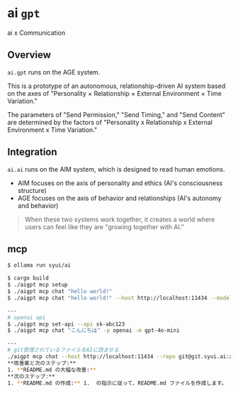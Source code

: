# ai `gpt`

ai x Communication

## Overview

`ai.gpt` runs on the AGE system.

This is a prototype of an autonomous, relationship-driven AI system based on the axes of "Personality × Relationship × External Environment × Time Variation."

The parameters of "Send Permission," "Send Timing," and "Send Content" are determined by the factors of "Personality x Relationship x External Environment x Time Variation."

## Integration

`ai.ai` runs on the AIM system, which is designed to read human emotions.

- AIM focuses on the axis of personality and ethics (AI's consciousness structure)
- AGE focuses on the axis of behavior and relationships (AI's autonomy and behavior)

> When these two systems work together, it creates a world where users can feel like they are "growing together with AI."

## mcp

```sh
$ ollama run syui/ai
```

```sh
$ cargo build
$ ./aigpt mcp setup
$ ./aigpt mcp chat "hello world!"
$ ./aigpt mcp chat "hello world!" --host http://localhost:11434 --model syui/ai

---
# openai api
$ ./aigpt mcp set-api --api sk-abc123
$ ./aigpt mcp chat "こんにちは" -p openai -m gpt-4o-mini

---
# git管理されているファイルをAIに読ませる
./aigpt mcp chat --host http://localhost:11434 --repo git@git.syui.ai:ai/gpt
**改善案と次のステップ:**
1. **README.md の大幅な改善:**
**次のステップ:**
1. **README.md の作成:** 1.  の指示に従って、README.md ファイルを作成します。
```

